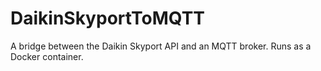 # DaikinSkyportToMQTT
A bridge between the Daikin Skyport API and an MQTT broker. Runs as a Docker container.

